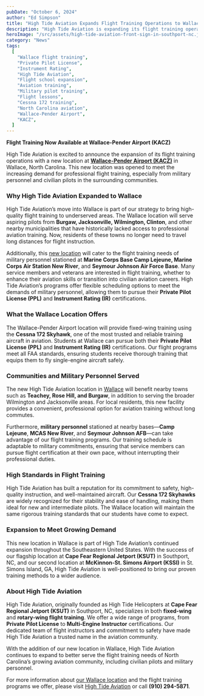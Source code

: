 ```yaml
---
pubDate: "October 6, 2024"
author: "Ed Simpson"
title: "High Tide Aviation Expands Flight Training Operations to Wallace, NC"
description: "High Tide Aviation is expanding its flight training operations to Wallace, NC, at Wallace-Pender Airport (KACZ), serving aspiring pilots and military personnel from nearby communities."
heroImage: "/src/assets/high-tide-aviation-front-sign-in-southport-nc.jpg"
category: "News"
tags:
  [
    "Wallace flight training",
    "Private Pilot License",
    "Instrument Rating",
    "High Tide Aviation",
    "Flight school expansion",
    "Aviation training",
    "Military pilot training",
    "Flight lessons",
    "Cessna 172 training",
    "North Carolina aviation",
    "Wallace-Pender Airport",
    "KACZ",
  ]
---
```


**Flight Training Now Available at Wallace-Pender Airport (KACZ)**

High Tide Aviation is excited to announce the expansion of its flight training operations with a new location at [**Wallace-Pender Airport (KACZ)**](https://hightideaviation.com/locations/wallace-nc/) in Wallace, North Carolina. This new location was opened to meet the increasing demand for professional flight training, especially from military personnel and civilian pilots in the surrounding communities.

### Why High Tide Aviation Expanded to Wallace

High Tide Aviation’s move into Wallace is part of our strategy to bring high-quality flight training to underserved areas. The Wallace location will serve aspiring pilots from **Burgaw, Jacksonville, Wilmington, Clinton**, and other nearby municipalities that have historically lacked access to professional aviation training. Now, residents of these towns no longer need to travel long distances for flight instruction.

Additionally, this [new location](https://hightideaviation.com/locations/wallace-nc/) will cater to the flight training needs of military personnel stationed at **Marine Corps Base Camp Lejeune, Marine Corps Air Station New River**, and **Seymour Johnson Air Force Base**. Many service members and veterans are interested in flight training, whether to enhance their aviation skills or transition into civilian aviation careers. High Tide Aviation’s programs offer flexible scheduling options to meet the demands of military personnel, allowing them to pursue their **Private Pilot License (PPL)** and **Instrument Rating (IR)** certifications.

### What the Wallace Location Offers

The Wallace-Pender Airport location will provide fixed-wing training using the **Cessna 172 Skyhawk**, one of the most trusted and reliable training aircraft in aviation. Students at Wallace can pursue both their **Private Pilot License (PPL)** and **Instrument Rating (IR)** certifications. Our flight programs meet all FAA standards, ensuring students receive thorough training that equips them to fly single-engine aircraft safely.

### Communities and Military Personnel Served

The new High Tide Aviation location in [Wallace](https://hightideaviation.com/locations/wallace-nc/) will benefit nearby towns such as **Teachey, Rose Hill, and Burgaw**, in addition to serving the broader Wilmington and Jacksonville areas. For local residents, this new facility provides a convenient, professional option for aviation training without long commutes.

Furthermore, **military personnel** stationed at nearby bases—**Camp Lejeune**, **MCAS New River**, and **Seymour Johnson AFB**—can take advantage of our flight training programs. Our training schedule is adaptable to military commitments, ensuring that service members can pursue flight certification at their own pace, without interrupting their professional duties.

### High Standards in Flight Training

High Tide Aviation has built a reputation for its commitment to safety, high-quality instruction, and well-maintained aircraft. Our **Cessna 172 Skyhawks** are widely recognized for their stability and ease of handling, making them ideal for new and intermediate pilots. The Wallace location will maintain the same rigorous training standards that our students have come to expect.

### Expansion to Meet Growing Demand

This new location in Wallace is part of High Tide Aviation’s continued expansion throughout the Southeastern United States. With the success of our flagship location at **Cape Fear Regional Jetport (KSUT)** in Southport, NC, and our second location at **McKinnon-St. Simons Airport (KSSI)** in St. Simons Island, GA, High Tide Aviation is well-positioned to bring our proven training methods to a wider audience.

### About High Tide Aviation

High Tide Aviation, originally founded as High Tide Helicopters at **Cape Fear Regional Jetport (KSUT)** in Southport, NC, specializes in both **fixed-wing** and **rotary-wing flight training**. We offer a wide range of programs, from **Private Pilot License** to **Multi-Engine Instructor** certifications. Our dedicated team of flight instructors and commitment to safety have made High Tide Aviation a trusted name in the aviation community.

With the addition of our new location in Wallace, High Tide Aviation continues to expand to better serve the flight training needs of North Carolina’s growing aviation community, including civilian pilots and military personnel.

For more information about [our Wallace location](https://hightideaviation.com/locations/wallace-nc/) and the flight training programs we offer, please visit [High Tide Aviation](https://hightideaviation.com/) or call **(910) 294-5871**.
